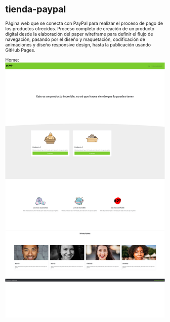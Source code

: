 # tienda-paypal

Página web que se conecta con PayPal para realizar el proceso de pago de los productos ofrecidos. Proceso completo de creación de un producto digital desde la elaboración del paper wireframe para definir el flujo de navegación, pasando por el diseño y maquetación, codificación de animaciones y diseño responsive design, hasta la publicación usando GitHub Pages.

Home:
![Screenshot](screenshot/1Home.png)
